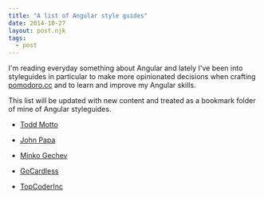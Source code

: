 ```yaml
---
title: "A list of Angular style guides"
date: 2014-10-27
layout: post.njk
tags:
  - post
---
```


I'm reading everyday something about Angular and lately I've been into styleguides in particular to make more opinionated decisions when crafting [pomodoro.cc](https://pomodoro.cc/) and to learn and improve my Angular skills.

This list will be updated with new content and treated as a bookmark folder of mine of Angular styleguides.

- [Todd Motto](https://github.com/toddmotto/angularjs-styleguide)

- [John Papa](https://github.com/johnpapa/angularjs-styleguide)

- [Minko Gechev](https://github.com/mgechev/angularjs-style-guide)

- [GoCardless](https://github.com/gocardless/angularjs-style-guide)

- [TopCoderInc](https://gitlab.com/topcoderinc/angularjs-styleguide/blob/master/README.md)
